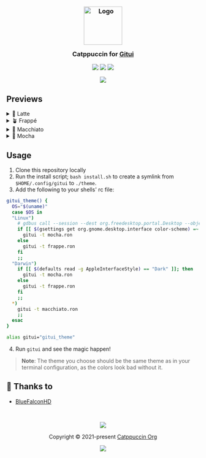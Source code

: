 <h3 align="center">
	<img src="https://raw.githubusercontent.com/catppuccin/catppuccin/main/assets/logos/exports/1544x1544_circle.png" width="100" alt="Logo"/><br/>
	<img src="https://raw.githubusercontent.com/catppuccin/catppuccin/main/assets/misc/transparent.png" height="30" width="0px"/>
	Catppuccin for <a href="https://github.com/extrawurst/gitui">Gitui</a>
	<img src="https://raw.githubusercontent.com/catppuccin/catppuccin/main/assets/misc/transparent.png" height="30" width="0px"/>
</h3>

<p align="center">
	<a href="https://github.com/catppuccin/gitui/stargazers"><img src="https://img.shields.io/github/stars/catppuccin/gitui?colorA=363a4f&colorB=b7bdf8&style=for-the-badge"></a>
	<a href="https://github.com/catppuccin/gitui/issues"><img src="https://img.shields.io/github/issues/catppuccin/gitui?colorA=363a4f&colorB=f5a97f&style=for-the-badge"></a>
	<a href="https://github.com/catppuccin/gitui/contributors"><img src="https://img.shields.io/github/contributors/catppuccin/gitui?colorA=363a4f&colorB=a6da95&style=for-the-badge"></a>
</p>

<p align="center">
	<img src="./assets/previews/preview.webp"/>
</p>

## Previews

<details>
<summary>🌻 Latte</summary>
<img src="./assets/previews/latte.webp"/>
</details>
<details>
<summary>🪴 Frappé</summary>
<img src="./assets/previews/frappe.webp"/>
</details>
<details>
<summary>🌺 Macchiato</summary>
<img src="./assets/previews/macchiato.webp"/>
</details>
<details>
<summary>🌿 Mocha</summary>
<img src="./assets/previews/mocha.webp"/>
</details>

## Usage

1. Clone this repository locally
2. Run the install script; `bash install.sh` to create a symlink from `$HOME/.config/gitui` to `./theme`.
3. Add the following to your shells' rc file:
``` bash
gitui_theme() {
  OS="$(uname)"
  case $OS in
  "Linux")
    # gdbus call --session --dest org.freedesktop.portal.Desktop --object-path /org/freedesktop/portal/desktop --method org.freedesktop.portal.Settings.Read org.freedesktop.appearance color-scheme
    if [[ $(gsettings get org.gnome.desktop.interface color-scheme) =~ "dark" ]]; then
      gitui -t mocha.ron
    else
      gitui -t frappe.ron
    fi
    ;;
  "Darwin")
    if [[ $(defaults read -g AppleInterfaceStyle) == "Dark" ]]; then
      gitui -t mocha.ron
    else
      gitui -t frappe.ron
    fi
    ;;
  *)
    gitui -t macchiato.ron
    ;;
  esac
}

alias gitui="gitui_theme"
```
4. Run `gitui` and see the magic happen!

> **Note**: The theme you choose should be the same theme as in your terminal configuration, as the colors look bad without it.

## 💝 Thanks to

- [BlueFalconHD](https://github.com/bluefalconhd)

&nbsp;

<p align="center">
	<img src="https://raw.githubusercontent.com/catppuccin/catppuccin/main/assets/footers/gray0_ctp_on_line.svg?sanitize=true" />
</p>

<p align="center">
	Copyright &copy; 2021-present <a href="https://github.com/catppuccin" target="_blank">Catppuccin Org</a>
</p>

<p align="center">
	<a href="https://github.com/catppuccin/catppuccin/blob/main/LICENSE"><img src="https://img.shields.io/static/v1.svg?style=for-the-badge&label=License&message=MIT&logoColor=d9e0ee&colorA=363a4f&colorB=b7bdf8"/></a>
</p>

